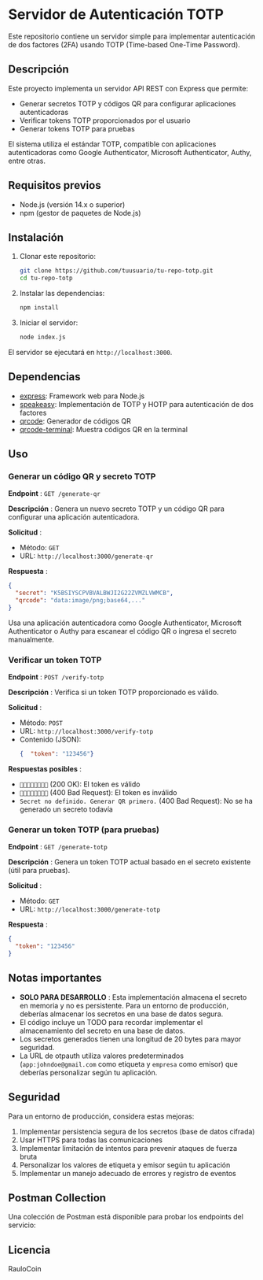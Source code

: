 
# Servidor de Autenticación TOTP

Este repositorio contiene un servidor simple para implementar autenticación de dos factores (2FA) usando TOTP (Time-based One-Time Password).

## Descripción

Este proyecto implementa un servidor API REST con Express que permite:

* Generar secretos TOTP y códigos QR para configurar aplicaciones autenticadoras
* Verificar tokens TOTP proporcionados por el usuario
* Generar tokens TOTP para pruebas

El sistema utiliza el estándar TOTP, compatible con aplicaciones autenticadoras como Google Authenticator, Microsoft Authenticator, Authy, entre otras.

## Requisitos previos

* Node.js (versión 14.x o superior)
* npm (gestor de paquetes de Node.js)

## Instalación

1. Clonar este repositorio:
   ```bash
   git clone https://github.com/tuusuario/tu-repo-totp.git
   cd tu-repo-totp
   ```
2. Instalar las dependencias:
   ```bash
   npm install
   ```
3. Iniciar el servidor:
   ```bash
   node index.js
   ```

El servidor se ejecutará en `http://localhost:3000`.

## Dependencias

* [express](https://www.npmjs.com/package/express): Framework web  para Node.js
* [speakeasy](https://www.npmjs.com/package/speakeasy): Implementación de TOTP y HOTP para autenticación de dos factores
* [qrcode](https://www.npmjs.com/package/qrcode): Generador de códigos QR
* [qrcode-terminal](https://www.npmjs.com/package/qrcode-terminal): Muestra códigos QR en la terminal

## Uso

### Generar un código QR y secreto TOTP

 **Endpoint** : `GET /generate-qr`

 **Descripción** : Genera un nuevo secreto TOTP y un código QR para configurar una aplicación autenticadora.

 **Solicitud** :

* Método: `GET`
* URL: `http://localhost:3000/generate-qr`

 **Respuesta** :

```json
{
  "secret": "K5BSIYSCPVBVALBWJI2G22ZVMZLVWMCB",
  "qrcode": "data:image/png;base64,..."
}
```

Usa una aplicación autenticadora como Google Authenticator, Microsoft Authenticator o Authy para escanear el código QR o ingresa el secreto manualmente.

### Verificar un token TOTP

 **Endpoint** : `POST /verify-totp`

 **Descripción** : Verifica si un token TOTP proporcionado es válido.

 **Solicitud** :

* Método: `POST`
* URL: `http://localhost:3000/verify-totp`
* Contenido (JSON):
  ```json
  {  "token": "123456"}
  ```

 **Respuestas posibles** :

* `🤙🏼🤙🏼🤙🏼🤙🏼` (200 OK): El token es válido
* `👎🏼👎🏼👎🏼👎🏼` (400 Bad Request): El token es inválido
* `Secret no definido. Generar QR primero.` (400 Bad Request): No se ha generado un secreto todavía

### Generar un token TOTP (para pruebas)

 **Endpoint** : `GET /generate-totp`

 **Descripción** : Genera un token TOTP actual basado en el secreto existente (útil para pruebas).

 **Solicitud** :

* Método: `GET`
* URL: `http://localhost:3000/generate-totp`

 **Respuesta** :

```json
{
  "token": "123456"
}
```

## Notas importantes

* **SOLO PARA DESARROLLO** : Esta implementación almacena el secreto en memoria y no es persistente. Para un entorno de producción, deberías almacenar los secretos en una base de datos segura.
* El código incluye un TODO para recordar implementar el almacenamiento del secreto en una base de datos.
* Los secretos generados tienen una longitud de 20 bytes para mayor seguridad.
* La URL de otpauth utiliza valores predeterminados (`app:johndoe@gmail.com` como etiqueta y `empresa` como emisor) que deberías personalizar según tu aplicación.

## Seguridad

Para un entorno de producción, considera estas mejoras:

1. Implementar persistencia segura de los secretos (base de datos cifrada)
2. Usar HTTPS para todas las comunicaciones
3. Implementar limitación de intentos para prevenir ataques de fuerza bruta
4. Personalizar los valores de etiqueta y emisor según tu aplicación
5. Implementar un manejo adecuado de errores y registro de eventos

## Postman Collection

Una colección de Postman está disponible para probar los endpoints del servicio:

## Licencia

RauloCoin
